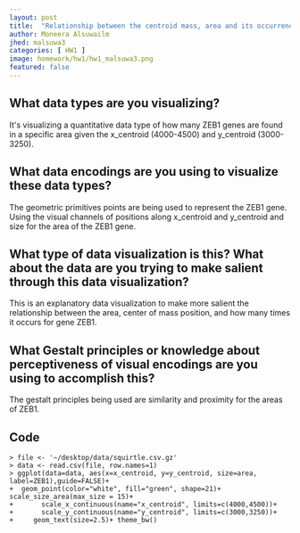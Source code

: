 ```yaml
---
layout: post
title:  "Relationship between the centroid mass, area and its occurrences of ZEB1"
author: Moneera Alsuwailm
jhed: malsuwa3
categories: [ HW1 ]
image: homework/hw1/hw1_malsuwa3.png
featured: false
---
```


## What data types are you visualizing?
It's visualizing a quantitative data type of how many ZEB1 genes are found in a specific area given the x_centroid (4000-4500) and y_centroid (3000-3250).

## What data encodings are you using to visualize these data types?
The geometric primitives points are being used to represent the ZEB1 gene. Using the visual channels of positions along x_centroid and  y_centroid and size for the area of the ZEB1 gene. 

## What type of data visualization is this? What about the data are you trying to make salient through this data visualization? 
This is an explanatory data visualization to make more salient the relationship between the area, center of mass position, and how many times it occurs for gene ZEB1.
## What Gestalt principles or knowledge about perceptiveness of visual encodings are you using to accomplish this?
The gestalt principles being used are similarity and proximity for the areas of ZEB1.

## Code

```{r}
> file <- '~/desktop/data/squirtle.csv.gz'
> data <- read.csv(file, row.names=1)
> ggplot(data=data, aes(x=x_centroid, y=y_centroid, size=area, label=ZEB1),guide=FALSE)+
+  geom_point(color="white", fill="green", shape=21)+ scale_size_area(max_size = 15)+
+       scale_x_continuous(name="x_centroid", limits=c(4000,4500))+
+       scale_y_continuous(name="y_centroid", limits=c(3000,3250))+
+     geom_text(size=2.5)+ theme_bw()
```


